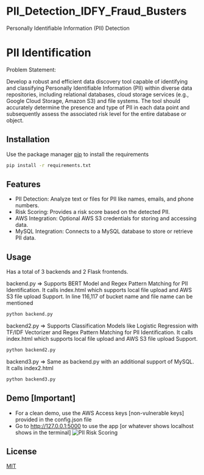 # PII_Detection_IDFY_Fraud_Busters
 Personally Identifiable Information (PII) Detection
# PII Identification

 Problem Statement: 

 Develop a robust and efficient data discovery tool capable of identifying
 and classifying Personally Identifiable Information (PII) within diverse data
 repositories, including relational databases, cloud storage services (e.g.,
 Google Cloud Storage, Amazon S3) and file systems. The tool should
 accurately determine the presence and type of PII in each data point and
 subsequently assess the associated risk level for the entire database or
 object.

## Installation

Use the package manager [pip](https://pip.pypa.io/en/stable/) to install the requirements

```bash
pip install -r requirements.txt
```
## Features
* PII Detection: Analyze text or files for PII like names, emails, and phone numbers.
* Risk Scoring: Provides a risk score based on the detected PII.
* AWS Integration: Optional AWS S3 credentials for storing and accessing data.
* MySQL Integration: Connects to a MySQL database to store or retrieve PII data.

## Usage
Has a total of 3 backends and 2 Flask frontends. 

backend.py => Supports BERT Model and Regex Pattern Matching for PII Identification. It calls index.html which supports local file upload and AWS S3 file upload Support. In line 116,117 of bucket name and file name can be mentioned
```bash
python backend.py
```
backend2.py => Supports Classification Models like Logistic Regression with TF/IDF Vectorizer and Regex Pattern Matching for PII Identification. It calls index.html which supports local file upload and AWS S3 file upload Support.
```bash
python backend2.py
```

backend3.py => Same as backend.py with an additional support of MySQL. It calls index2.html
```bash
python backend3.py
```
## Demo [Important]
* For a clean demo, use the AWS Access keys [non-vulnerable keys] provided in the config.json file
* Go to http://127.0.0.1:5000 to use the app [or whatever shows localhost shows in the terminal]
![PII Risk Scoring](https://drive.google.com/uc?export=view&id=1nrgyHr0EZNMhhKjDPYJVeYHD3OEcMxpt)


## License

[MIT](https://choosealicense.com/licenses/mit/)
